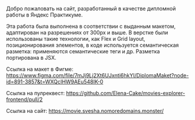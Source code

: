 Добро пожаловать на сайт, разработанный в качестве дипломной работы в Яндекс Практикуме.

Эта работа была выполнена в соответствии с выданным макетом, адаптирован на разрешениях от 300px и выше. В верстке были использованы такие технологии, как Flex и Grid layout, позиционирования элементов, в коде используется семантическая разметка: применяются семантические теги и др. Разметка портирована в JSX.

Ссылка на макет в Фигме:
https://www.figma.com/file/7mJj9Lj2Xt6UJxnti6hkYI/DiplomaMaket?node-id=891-3857&t=WXQcIHW9AEu548lK-0

Ссылка на пулреквест:
https://github.com/Elena-Cake/movies-explorer-frontend/pull/2

Cсылка на сайт:
https://movie.svesha.nomoredomains.monster/